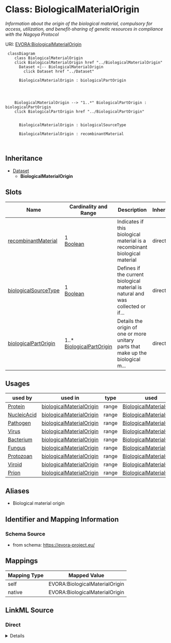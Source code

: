 

# Class: BiologicalMaterialOrigin


_Information about the origin of the biological material, compulsory for access, utilization, and benefit-sharing of genetic resources in compliance with the Nagoya Protocol_





URI: [EVORA:BiologicalMaterialOrigin](https://evora-project.eu/BiologicalMaterialOrigin)






```mermaid
 classDiagram
    class BiologicalMaterialOrigin
    click BiologicalMaterialOrigin href "../BiologicalMaterialOrigin"
      Dataset <|-- BiologicalMaterialOrigin
        click Dataset href "../Dataset"
      
      BiologicalMaterialOrigin : biologicalPartOrigin
        
          
    
    
    BiologicalMaterialOrigin --> "1..*" BiologicalPartOrigin : biologicalPartOrigin
    click BiologicalPartOrigin href "../BiologicalPartOrigin"

        
      BiologicalMaterialOrigin : biologicalSourceType
        
      BiologicalMaterialOrigin : recombinantMaterial
        
      
```





## Inheritance
* [Dataset](Dataset.md)
    * **BiologicalMaterialOrigin**



## Slots

| Name | Cardinality and Range | Description | Inheritance |
| ---  | --- | --- | --- |
| [recombinantMaterial](recombinantMaterial.md) | 1 <br/> [Boolean](Boolean.md) | Indicates if this biological material is a recombinant biological material | direct |
| [biologicalSourceType](biologicalSourceType.md) | 1 <br/> [Boolean](Boolean.md) | Defines if the current biological material is natural and was collected or if... | direct |
| [biologicalPartOrigin](biologicalPartOrigin.md) | 1..* <br/> [BiologicalPartOrigin](BiologicalPartOrigin.md) | Details the origin of one or more unitary parts that make up the biological m... | direct |





## Usages

| used by | used in | type | used |
| ---  | --- | --- | --- |
| [Protein](Protein.md) | [biologicalMaterialOrigin](biologicalMaterialOrigin.md) | range | [BiologicalMaterialOrigin](BiologicalMaterialOrigin.md) |
| [NucleicAcid](NucleicAcid.md) | [biologicalMaterialOrigin](biologicalMaterialOrigin.md) | range | [BiologicalMaterialOrigin](BiologicalMaterialOrigin.md) |
| [Pathogen](Pathogen.md) | [biologicalMaterialOrigin](biologicalMaterialOrigin.md) | range | [BiologicalMaterialOrigin](BiologicalMaterialOrigin.md) |
| [Virus](Virus.md) | [biologicalMaterialOrigin](biologicalMaterialOrigin.md) | range | [BiologicalMaterialOrigin](BiologicalMaterialOrigin.md) |
| [Bacterium](Bacterium.md) | [biologicalMaterialOrigin](biologicalMaterialOrigin.md) | range | [BiologicalMaterialOrigin](BiologicalMaterialOrigin.md) |
| [Fungus](Fungus.md) | [biologicalMaterialOrigin](biologicalMaterialOrigin.md) | range | [BiologicalMaterialOrigin](BiologicalMaterialOrigin.md) |
| [Protozoan](Protozoan.md) | [biologicalMaterialOrigin](biologicalMaterialOrigin.md) | range | [BiologicalMaterialOrigin](BiologicalMaterialOrigin.md) |
| [Viroid](Viroid.md) | [biologicalMaterialOrigin](biologicalMaterialOrigin.md) | range | [BiologicalMaterialOrigin](BiologicalMaterialOrigin.md) |
| [Prion](Prion.md) | [biologicalMaterialOrigin](biologicalMaterialOrigin.md) | range | [BiologicalMaterialOrigin](BiologicalMaterialOrigin.md) |




## Aliases


* Biological material origin



## Identifier and Mapping Information







### Schema Source


* from schema: https://evora-project.eu/




## Mappings

| Mapping Type | Mapped Value |
| ---  | ---  |
| self | EVORA:BiologicalMaterialOrigin |
| native | EVORA:BiologicalMaterialOrigin |







## LinkML Source

<!-- TODO: investigate https://stackoverflow.com/questions/37606292/how-to-create-tabbed-code-blocks-in-mkdocs-or-sphinx -->

### Direct

<details>
```yaml
name: BiologicalMaterialOrigin
description: Information about the origin of the biological material, compulsory for
  access, utilization, and benefit-sharing of genetic resources in compliance with
  the Nagoya Protocol
from_schema: https://evora-project.eu/
aliases:
- Biological material origin
is_a: Dataset
slots:
- recombinantMaterial
- biologicalSourceType
- biologicalPartOrigin
slot_usage:
  recombinantMaterial:
    name: recombinantMaterial
    description: Indicates if this biological material is a recombinant biological
      material.
    aliases:
    - recombinant material
    ifabsent: 'false'
    range: boolean
    required: true
    multivalued: false
  biologicalSourceType:
    name: biologicalSourceType
    description: Defines if the current biological material is natural and was collected
      or if it is a synthetic biological material. It makes sense that only recombinant
      biological materials can have a mixed material origin!
    comments:
    - It makes sense that only recombinant biological materials can have a mixed material
      origin!
    aliases:
    - biological source type
    range: boolean
    required: true
    multivalued: false
  biologicalPartOrigin:
    name: biologicalPartOrigin
    description: Details the origin of one or more unitary parts that make up the
      biological material. In the case of recombinant biological material, multiple
      parts may be involved.
    comments:
    - It can be multiple parts in case of a recombinant biological material.
    aliases:
    - biological part origin
    range: BiologicalPartOrigin
    required: true
    multivalued: true

```
</details>

### Induced

<details>
```yaml
name: BiologicalMaterialOrigin
description: Information about the origin of the biological material, compulsory for
  access, utilization, and benefit-sharing of genetic resources in compliance with
  the Nagoya Protocol
from_schema: https://evora-project.eu/
aliases:
- Biological material origin
is_a: Dataset
slot_usage:
  recombinantMaterial:
    name: recombinantMaterial
    description: Indicates if this biological material is a recombinant biological
      material.
    aliases:
    - recombinant material
    ifabsent: 'false'
    range: boolean
    required: true
    multivalued: false
  biologicalSourceType:
    name: biologicalSourceType
    description: Defines if the current biological material is natural and was collected
      or if it is a synthetic biological material. It makes sense that only recombinant
      biological materials can have a mixed material origin!
    comments:
    - It makes sense that only recombinant biological materials can have a mixed material
      origin!
    aliases:
    - biological source type
    range: boolean
    required: true
    multivalued: false
  biologicalPartOrigin:
    name: biologicalPartOrigin
    description: Details the origin of one or more unitary parts that make up the
      biological material. In the case of recombinant biological material, multiple
      parts may be involved.
    comments:
    - It can be multiple parts in case of a recombinant biological material.
    aliases:
    - biological part origin
    range: BiologicalPartOrigin
    required: true
    multivalued: true
attributes:
  recombinantMaterial:
    name: recombinantMaterial
    description: Indicates if this biological material is a recombinant biological
      material.
    from_schema: https://evora-project.eu/
    aliases:
    - recombinant material
    rank: 1000
    ifabsent: 'false'
    alias: recombinantMaterial
    owner: BiologicalMaterialOrigin
    domain_of:
    - BiologicalMaterialOrigin
    range: boolean
    required: true
    multivalued: false
  biologicalSourceType:
    name: biologicalSourceType
    description: Defines if the current biological material is natural and was collected
      or if it is a synthetic biological material. It makes sense that only recombinant
      biological materials can have a mixed material origin!
    comments:
    - It makes sense that only recombinant biological materials can have a mixed material
      origin!
    from_schema: https://evora-project.eu/
    aliases:
    - biological source type
    rank: 1000
    alias: biologicalSourceType
    owner: BiologicalMaterialOrigin
    domain_of:
    - BiologicalMaterialOrigin
    range: boolean
    required: true
    multivalued: false
  biologicalPartOrigin:
    name: biologicalPartOrigin
    description: Details the origin of one or more unitary parts that make up the
      biological material. In the case of recombinant biological material, multiple
      parts may be involved.
    comments:
    - It can be multiple parts in case of a recombinant biological material.
    from_schema: https://evora-project.eu/
    aliases:
    - biological part origin
    rank: 1000
    alias: biologicalPartOrigin
    owner: BiologicalMaterialOrigin
    domain_of:
    - BiologicalMaterialOrigin
    range: BiologicalPartOrigin
    required: true
    multivalued: true

```
</details>